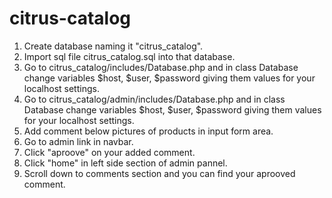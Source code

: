 # citrus-catalog
1. Create database naming it "citrus_catalog".
2. Import sql file citrus_catalog.sql into that database.
3. Go to citrus_catalog/includes/Database.php and in class Database change variables $host, $user, $password giving them values for your localhost settings.
3. Go to citrus_catalog/admin/includes/Database.php and in class Database change variables $host, $user, $password giving them values for your localhost settings.
4. Add comment below pictures of products in input form area.
5. Go to admin link in navbar.
6. Click "aproove" on your added comment. 
7. Click "home" in left side section of admin pannel.
8. Scroll down to comments section and you can find your aprooved comment.
